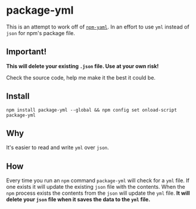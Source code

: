 # package-yml

This is an attempt to work off of [`npm-yaml`](https://github.com/saschagehlich/npm-yaml). In an effort to use `yml` instead of `json` for npm's package file.

## Important!

**This will delete your existing `.json` file.  Use at your own risk!**

Check the source code, help me make it the best it could be.

## Install

```
npm install package-yml --global && npm config set onload-script package-yml
```
## Why

It's easier to read and write `yml` over `json`.

## How

Every time you run an `npm` command `package-yml` will check for a `yml` file. If one exists it will update the existing `json` file with the contents. When the `npm` process exists the contents from the `json` will update the `yml` file. **It will delete your `json` file when it saves the data to the `yml` file.**
